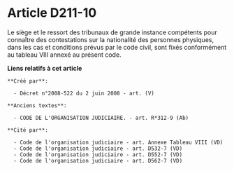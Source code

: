 # Article D211-10

Le siège et le ressort des tribunaux de grande instance compétents pour connaître des contestations sur la nationalité des
personnes physiques, dans les cas et conditions prévus par le code civil, sont fixés conformément au tableau VIII annexé au
présent code.

**Liens relatifs à cet article**

	**Créé par**:

	  - Décret n°2008-522 du 2 juin 2008 - art. (V)

	**Anciens textes**:

	  - CODE DE L'ORGANISATION JUDICIAIRE. - art. R*312-9 (Ab)

	**Cité par**:

	  - Code de l'organisation judiciaire - art. Annexe Tableau VIII (VD)
	  - Code de l'organisation judiciaire - art. D532-7 (VD)
	  - Code de l'organisation judiciaire - art. D552-7 (VD)
	  - Code de l'organisation judiciaire - art. D562-7 (VD)
